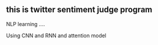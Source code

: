 ## this is twitter sentiment judge program

NLP learning ....

Using CNN and RNN and attention model

